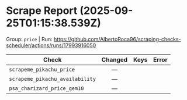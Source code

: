 # Scrape Report (2025-09-25T01:15:38.539Z)

Group: `price`  |  Run: https://github.com/AlbertoRoca96/scraping-checks-scheduler/actions/runs/17993916050

| Check | Changed | Keys | Error |
|---|:---:|:--|:--|
| `scrapeme_pikachu_price` | — |  |  |
| `scrapeme_pikachu_availability` | — |  |  |
| `psa_charizard_price_gem10` | — |  |  |
